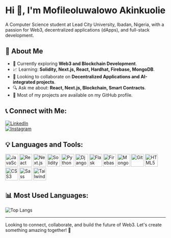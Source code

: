 # Hi 👋, I'm Mofileoluwalowo Akinkuolie

A Computer Science student at Lead City University, Ibadan, Nigeria, with a passion for Web3, decentralized applications (dApps), and full-stack development.

## 💼 About Me
- 🔄 Currently exploring **Web3 and Blockchain Development**.
- 📈 Learning: **Solidity, Next.js, React, Hardhat, Firebase, MongoDB**.
- 👥 Looking to collaborate on **Decentralized Applications and AI-integrated projects**.
- 🔍 Ask me about: **React, Next.js, Blockchain, Smart Contracts**.
- 📍 Most of my projects are available on my GitHub profile.

## 📞 Connect with Me:
[![LinkedIn](https://img.shields.io/badge/LinkedIn-0A66C2?style=for-the-badge&logo=linkedin&logoColor=white)](https://www.linkedin.com/in/yourlinkedin)  
[![Instagram](https://img.shields.io/badge/Instagram-E4405F?style=for-the-badge&logo=instagram&logoColor=white)](https://www.instagram.com/yourinstagram)

## 💡 Languages and Tools:
<p align="left">
  <img src="https://cdn.jsdelivr.net/gh/devicons/devicon/icons/javascript/javascript-original.svg" height="40" alt="JavaScript"/>
  <img src="https://cdn.jsdelivr.net/gh/devicons/devicon/icons/react/react-original.svg" height="40" alt="React"/>
  <img src="https://cdn.jsdelivr.net/gh/devicons/devicon/icons/nextjs/nextjs-original.svg" height="40" alt="Next.js"/>
  <img src="https://cdn.jsdelivr.net/gh/devicons/devicon/icons/solidity/solidity-original.svg" height="40" alt="Solidity"/>
  <img src="https://cdn.jsdelivr.net/gh/devicons/devicon/icons/python/python-original.svg" height="40" alt="Python"/>
  <img src="https://cdn.jsdelivr.net/gh/devicons/devicon/icons/django/django-plain.svg" height="40" alt="Django"/>
  <img src="https://cdn.jsdelivr.net/gh/devicons/devicon/icons/flask/flask-original.svg" height="40" alt="Flask"/>
  <img src="https://cdn.jsdelivr.net/gh/devicons/devicon/icons/firebase/firebase-plain.svg" height="40" alt="Firebase"/>
  <img src="https://cdn.jsdelivr.net/gh/devicons/devicon/icons/mongodb/mongodb-original.svg" height="40" alt="MongoDB"/>
  <img src="https://cdn.jsdelivr.net/gh/devicons/devicon/icons/git/git-original.svg" height="40" alt="Git"/>
  <img src="https://cdn.jsdelivr.net/gh/devicons/devicon/icons/html5/html5-original.svg" height="40" alt="HTML5"/>
  <img src="https://cdn.jsdelivr.net/gh/devicons/devicon/icons/css3/css3-original.svg" height="40" alt="CSS3"/>
  <img src="https://cdn.jsdelivr.net/gh/devicons/devicon/icons/sass/sass-original.svg" height="40" alt="Sass"/>
  <img src="https://cdn.jsdelivr.net/gh/devicons/devicon/icons/tailwindcss/tailwindcss-plain.svg" height="40" alt="TailwindCSS"/>
</p>

## 📊 Most Used Languages:
![Top Langs](https://github-readme-stats.vercel.app/api/top-langs/?username=yourgithubusername&layout=compact&theme=radical)

---
Looking to connect, collaborate, and build the future of Web3. Let's create something amazing together! 🚀

<!--
# Hi 👋, I'm Mofileoluwalowo Akinkuolie

A passionate Web3 developer and computer science student at Lead City University, Nigeria, with a strong foundation in decentralized applications (dApps), blockchain development, and full-stack web development.

## 🌐 About Me
- 🚀 Currently working on **Web3 projects** and exploring the potential of **blockchain technology**.
- 📚 Learning more about **Solidity**, **Ethereum smart contracts**, and **decentralized finance (DeFi)**.
- 🤝 Looking to collaborate on **decentralized applications**, **NFT projects**, and **smart contract development**.
- 💬 Ask me about **Web3**, **React**, **Next.js**, **Solidity**, **Django**, and **Firebase**.

## 🛠️ Languages and Tools:
<p align="left"> 
  <img src="https://raw.githubusercontent.com/devicons/devicon/master/icons/javascript/javascript-original.svg" alt="JavaScript" width="40" height="40"/>
  <img src="https://raw.githubusercontent.com/devicons/devicon/master/icons/react/react-original-wordmark.svg" alt="React" width="40" height="40"/>
  <img src="https://raw.githubusercontent.com/devicons/devicon/master/icons/nextjs/nextjs-original-wordmark.svg" alt="Next.js" width="40" height="40"/>
  <img src="https://raw.githubusercontent.com/devicons/devicon/master/icons/solidity/solidity-original.svg" alt="Solidity" width="40" height="40"/>
  <img src="https://raw.githubusercontent.com/devicons/devicon/master/icons/python/python-original.svg" alt="Python" width="40" height="40"/>
  <img src="https://raw.githubusercontent.com/devicons/devicon/master/icons/django/django-plain.svg" alt="Django" width="40" height="40"/>
  <img src="https://raw.githubusercontent.com/devicons/devicon/master/icons/firebase/firebase-plain.svg" alt="Firebase" width="40" height="40"/>
  <img src="https://raw.githubusercontent.com/devicons/devicon/master/icons/mongodb/mongodb-original-wordmark.svg" alt="MongoDB" width="40" height="40"/>
</p>

## 📊 GitHub Stats:
![Top Langs](https://github-readme-stats.vercel.app/api/top-langs/?username=Mofileoluwalowo&layout=compact&theme=dark)
![GitHub Stats](https://github-readme-stats.vercel.app/api?username=Mofileoluwalowo&show_icons=true&theme=dark)

## 📫 Connect with me:
[![LinkedIn](https://img.shields.io/badge/LinkedIn-0077B5?style=for-the-badge&logo=linkedin&logoColor=white)](https://www.linkedin.com/in/mofileoluwalowo) 
[![Twitter](https://img.shields.io/badge/Twitter-1DA1F2?style=for-the-badge&logo=twitter&logoColor=white)](https://twitter.com/mofileoluwalowo)

Let's build the decentralized future together! 🌍 
-->

<!--
**canonthedev/Canonthedev** is a ✨ _special_ ✨ repository because its `README.md` (this file) appears on your GitHub profile.

Here are some ideas to get you started:

- 🔭 I’m currently working on ...
- 🌱 I’m currently learning ...
- 👯 I’m looking to collaborate on ...
- 🤔 I’m looking for help with ...
- 💬 Ask me about ...
- 📫 How to reach me: ...
- 😄 Pronouns: ...
- ⚡ Fun fact: ...
-->

